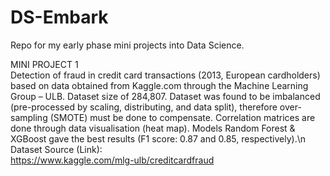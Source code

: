 # DS-Embark
Repo for my early phase mini projects into Data Science.

MINI PROJECT 1\
Detection of fraud in credit card transactions (2013, European cardholders) based on data obtained from Kaggle.com through the Machine Learning Group – ULB. Dataset size of 284,807. Dataset was found to be imbalanced (pre-processed by scaling, distributing, and data split), therefore over-sampling (SMOTE) must be done to compensate. Correlation matrices are done through data visualisation (heat map). Models Random Forest & XGBoost gave the best results (F1 score: 0.87 and 0.85, respectively).\n
Dataset Source (Link):\
https://www.kaggle.com/mlg-ulb/creditcardfraud
